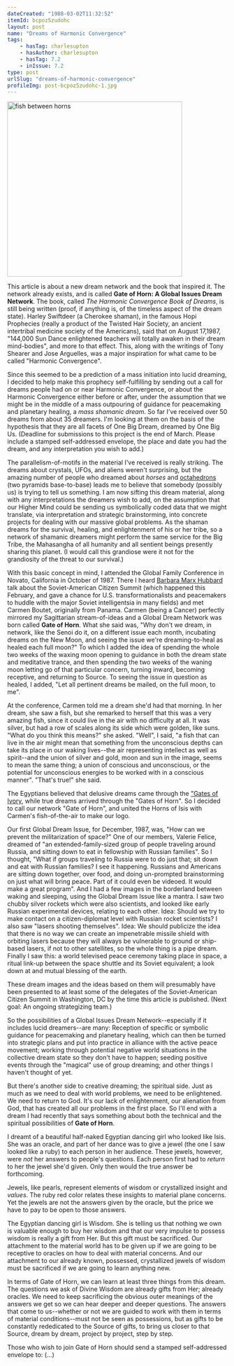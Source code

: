 ```yaml
---
dateCreated: "1988-03-02T11:32:52"
itemId: bcpoz5zudohc
layout: post
name: "Dreams of Harmonic Convergence"
tags:
    - hasTag: charlesupton
    - hasAuthor: charlesupton
    - hasTag: 7.2
    - inIssue: 7.2
type: post
urlSlug: "dreams-of-harmonic-convergence"
profileImg: post-bcpoz5zudohc-1.jpg
---
```


<img src="../images/post-bcpoz5zudohc-1.jpg" width="400px" height="auto" alt="fish between horns"/>

This article is about a new dream network and the book that inspired it. The network already exists, and is called **Gate of Horn: A Global Issues Dream Network**. The book, called _The Harmonic Convergence Book of Dreams_, is still being written (proof, if anything is, of the timeless aspect of the dream state). Harley Swiftdeer (a Cherokee shaman), in the famous Hopi Prophecies (really a product of the Twisted Hair Society, an ancient intertribal medicine society of the Americans), said that on August 17,1987, "144,000 Sun Dance enlightened teachers will totally awaken in their dream mind-bodies", and more to that effect. This, along with the writings of Tony Shearer and Jose Arguelles, was a major inspiration for what came to be called "Harmonic Convergence".

Since this seemed to be a prediction of a mass initiation into lucid dreaming, I decided to help make this prophecy self-fulfilling by sending out a call for dreams people had on or near Harmonic Convergence, or about the Harmonic Convergence either before or after, under the assumption that we might be in the middle of a mass outpouring of guidance for peacemaking and planetary healing, a _mass shamanic dream_. So far I've received over 50 dreams from about 35 dreamers. I'm looking at them on the basis of the hypothesis that they are all facets of One Big Dream, dreamed by One Big Us. (Deadline for submissions to this project is the end of March. Please include a stamped self-addressed envelope, the place and date you had the dream, and any interpretation you wish to add.)

The parallelism-of-motifs in the material I've received is really striking. The dreams about crystals, UFOs, and aliens weren't surprising, but the amazing number of people who dreamed about _horses_ and [octahedrons](https://en.wikipedia.org/wiki/Octahedron) (two pyramids base-to-base) leads me to believe that somebody (possibly us) is trying to tell us something. I am now sifting this dream material, along with any interpretations the dreamers wish to add, on the assumption that our Higher Mind could be sending us symbolically coded data that we might translate, via interpretation and strategic brainstorming, into concrete projects for dealing with our massive global problems. As the shaman dreams for the survival, healing, and enlightenment of his or her tribe, so a network of shamanic dreamers might perform the same service for the Big Tribe, the Mahasangha of all humanity and all sentient beings presently sharing this planet. (I would call this grandiose were it not for the grandiosity of the threat to our survival.)

With this basic concept in mind, I attended the Global Family Conference in Novato, California in October of 1987. There I heard [Barbara Marx Hubbard](https://en.wikipedia.org/wiki/Barbara_Marx_Hubbard) talk about the Soviet-American Citizen Summit (which happened this February, and gave a chance for U.S. transformationalists and peacemakers to huddle with the major Soviet intelligentsia in many fields) and met Carmen Boutet, originally from Panama. Carmen (being a Cancer) perfectly mirrored my Sagittarian stream-of-ideas and a Global Dream Network was born called **Gate of Horn**. What she said was, "Why don't we dream, in network, like the Senoi do it, on a different issue each month, incubating dreams on the New Moon, and seeing the issue we're dreaming-to-heal as healed each full moon?" To which I added the idea of spending the whole two weeks of the waxing moon opening to guidance in both the dream state and meditative trance, and then spending the two weeks of the waning moon letting go of that particular concern, turning inward, becoming receptive, and returning to Source. To seeing the issue in question as healed, I added, "Let all pertinent dreams be mailed, on the full moon, to me".

At the conference, Carmen told me a dream she'd had that morning. In her dream, she saw a fish, but she remarked to herself that this was a very amazing fish, since it could live in the air with no difficulty at all. It was silver, but had a row of scales along its side which were golden, like suns. "What do you think this means?" she asked. "Well", I said, "a fish that can live in the air might mean that something from the unconscious depths can take its place in our waking lives--the air representing intellect as well as spirit--and the union of silver and gold, moon and sun in the image, seems to mean the same thing; a union of conscious and unconscious, or the potential for unconscious energies to be worked with in a conscious manner". "That's true!" she said.

The Egyptians believed that delusive dreams came through the ["Gates of Ivory](https://en.wikipedia.org/wiki/Gates_of_horn_and_ivory), while true dreams arrived through the "Gates of Horn". So I decided to call our network "Gate of Horn", and united the Horns of Isis with Carmen's fish-of-the-air to make our logo.

Our first Global Dream Issue, for December, 1987, was, "How can we prevent the militarization of space?" One of our members, Valerie Felice, dreamed of "an extended-family-sized group of people traveling around Russia, and sitting down to eat in fellowship with Russian families". So I thought, "What if groups traveling to Russia were to do just that; sit down and eat with Russian families? I see it happening. Russians and Americans are sitting down together, over food, and doing un-prompted brainstorming on just what will bring peace. Part of it could even be videoed. It would make a great program". And I had a few images in the borderland between waking and sleeping, using the Global Dream Issue like a mantra. I saw two chubby silver rockets which were also scientists, and looked like early Russian experimental devices, relating to each other. Idea: Should we try to make contact on a citizen-diplomat level with Russian rocket scientists? I also saw "lasers shooting themselves". Idea: We should publicize the idea that there is no way we can create an impenetrable missile shield with orbiting lasers because they will always be vulnerable to ground or ship-based lasers, if not to other satellites, so the whole thing is a pipe dream. Finally I saw this: a world televised peace ceremony taking place in space, a ritual link-up between the space shuttle and its Soviet equivalent; a look down at and mutual blessing of the earth.

These dream images and the ideas based on them will presumably have been presented to at least some of the delegates of the Soviet-American Citizen Summit in Washington, DC by the time this article is published. (Next goal: An ongoing strategizing team.)

So the possibilities of a Global Issues Dream Network--especially if it includes lucid dreamers--are many: Reception of specific or symbolic guidance for peacemaking and planetary healing, which can then be turned into strategic plans and put into practice in alliance with the active peace movement; working through potential negative world situations in the collective dream state so they don't have to happen; seeding positive events through the "magical" use of group dreaming; and other things I haven't thought of yet.

But there's another side to creative dreaming; the spiritual side. Just as much as we need to deal with world problems, we need to be enlightened. We need to return to God. It's our lack of enlightenment, our alienation from God, that has created all our problems in the first place. So I'll end with a dream I had recently that says something about both the technical and the spiritual possibilities of **Gate of Horn**.

I dreamt of a beautiful half-naked Egyptian dancing girl who looked like Isis. She was an oracle, and part of her dance was to give a jewel (the one I saw looked like a ruby) to each person in her audience. These jewels, however, were _not_ her answers to people's questions. Each person first had to _return_ to her the jewel she'd given. Only then would the true answer be forthcoming.

Jewels, like pearls, represent elements of wisdom or crystallized insight and _values_. The ruby red color relates these insights to material plane concerns. Yet the jewels are not the answers given by the oracle, but the price we have to pay to be open to those answers.

The Egyptian dancing girl is Wisdom. She is telling us that nothing we own is valuable enough to buy her wisdom and that our very impulse to possess wisdom is really a gift from Her. But this gift must be sacrificed. Our attachment to the material world has to be given up if we are going to be receptive to oracles on how to deal with material concerns. And our attachment to our already known, possessed, crystallized jewels of wisdom must be sacrificed if we are going to learn anything new.

In terms of Gate of Horn, we can learn at least three things from this dream. The questions we ask of Divine Wisdom are already gifts from Her; already oracles. We need to keep sacrificing the obvious outer meanings of the answers we get so we can hear deeper and deeper questions. The answers that come to us--whether or not we are guided to work with them in terms of material conditions--must not be seen as possessions, but as gifts to be constantly rededicated to the Source of gifts, to bring us closer to that Source, dream by dream, project by project, step by step.

Those who wish to join Gate of Horn should send a stamped self-addressed envelope to: (...)
